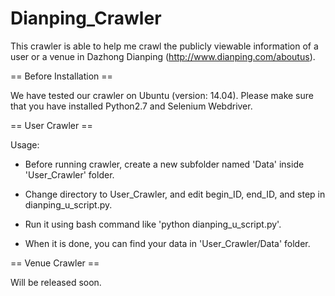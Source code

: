 # Dianping_Crawler

This crawler is able to help me crawl the publicly viewable information of a user or a venue in Dazhong Dianping (http://www.dianping.com/aboutus). 

== Before Installation ==

We have tested our crawler on Ubuntu (version: 14.04). Please make sure that you have installed Python2.7 and Selenium Webdriver.

== User Crawler == 

Usage:

- Before running crawler, create a new subfolder named 'Data' inside 'User_Crawler' folder.

- Change directory to User_Crawler, and edit begin_ID, end_ID, and step in dianping_u_script.py.

- Run it using bash command like 'python dianping_u_script.py'.

- When it is done, you can find your data in 'User_Crawler/Data' folder.

== Venue Crawler ==

Will be released soon.

